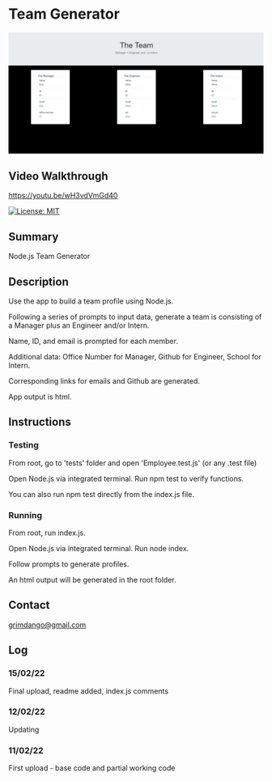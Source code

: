 # Team Generator

![alt text](assets/sample.jpg)

## Video Walkthrough
https://youtu.be/wH3vdVmGd40

[![License: MIT](https://img.shields.io/badge/License-MIT-yellow.svg)](https://opensource.org/licenses/MIT)


## Summary
Node.js Team Generator


## Description 
Use the app to build a team profile using Node.js.

Following a series of prompts to input data, generate a team is consisting of a Manager plus an Engineer and/or Intern. 

Name, ID, and email is prompted for each member. 

Additional data: Office Number for Manager, Github for Engineer, School for Intern.

Corresponding links for emails and Github are generated. 

App output is html. 


## Instructions


### Testing
From root, go to 'tests' folder and open 'Employee.test.js' (or any .test file)

Open Node.js via integrated terminal. Run npm test to verify functions. 

You can also run npm test directly from the index.js file. 

### Running 
From root, run index.js.

Open Node.js via integrated terminal. Run node index. 

Follow prompts to generate profiles. 

An html output will be generated in the root folder. 


## Contact
grimdango@gmail.com


## Log 
### 15/02/22
Final upload, readme added, index.js comments

### 12/02/22
Updating

### 11/02/22
First upload - base code and partial working code

   

